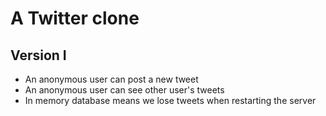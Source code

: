 # A Twitter clone

## Version I
- An anonymous user can post a new tweet
- An anonymous user can see other user's tweets
- In memory database means we lose tweets when restarting the server